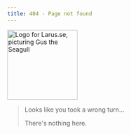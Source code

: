 ```yaml
---
title: 404 - Page not found
---
```


<div class="row">
<img src="/style/larus.png" alt="Logo for Larus.se, picturing Gus the Seagull" width="160" height="160"/>

> Looks like you took a wrong turn...
>
> There's nothing here.

</div>
